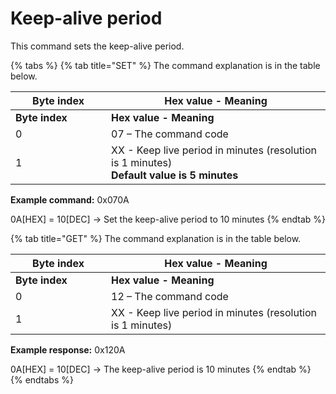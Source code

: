 # Keep-alive period

This command sets the keep-alive period.

{% tabs %}
{% tab title="SET" %}
The command explanation is in the table below.

<table data-header-hidden><thead><tr><th width="137">Byte index</th><th>Hex value - Meaning</th></tr></thead><tbody><tr><td><strong>Byte index</strong></td><td><strong>Hex value - Meaning</strong></td></tr><tr><td>0</td><td>07 – The command code</td></tr><tr><td>1</td><td>XX - Keep live period in minutes (resolution is 1 minutes)<br><strong>Default value is 5 minutes</strong></td></tr></tbody></table>

**Example command:** 0x070A

0A\[HEX] = 10\[DEC] -> Set the keep-alive period to 10 minutes
{% endtab %}

{% tab title="GET" %}
The command explanation is in the table below.

<table data-header-hidden><thead><tr><th width="137">Byte index</th><th>Hex value - Meaning</th></tr></thead><tbody><tr><td><strong>Byte index</strong></td><td><strong>Hex value - Meaning</strong></td></tr><tr><td>0</td><td>12 – The command code</td></tr><tr><td>1</td><td>XX - Keep live period in minutes (resolution is 1 minutes)</td></tr></tbody></table>

**Example response:** 0x120A

0A\[HEX] = 10\[DEC] -> The keep-alive period is 10 minutes
{% endtab %}
{% endtabs %}
